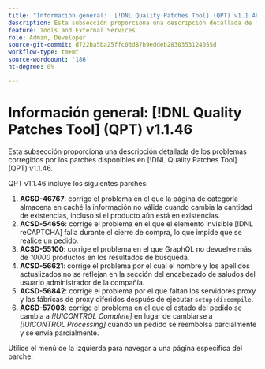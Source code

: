 ```yaml
---
title: "Información general:  [!DNL Quality Patches Tool] (QPT) v1.1.46"
description: Esta subsección proporciona una descripción detallada de los problemas corregidos por los parches disponibles en  [!DNL Quality Patches Tool] (QPT) v1.1.46.
feature: Tools and External Services
role: Admin, Developer
source-git-commit: d722ba5ba25ffc03d87b9eddeb2830353124055d
workflow-type: tm+mt
source-wordcount: '186'
ht-degree: 0%

---
```


# Información general: [!DNL Quality Patches Tool] (QPT) v1.1.46

Esta subsección proporciona una descripción detallada de los problemas corregidos por los parches disponibles en [!DNL Quality Patches Tool] (QPT) v1.1.46.

QPT v1.1.46 incluye los siguientes parches:

1. **ACSD-46767**: corrige el problema en el que la página de categoría almacena en caché la información no válida cuando cambia la cantidad de existencias, incluso si el producto aún está en existencias.
1. **ACSD-54656**: corrige el problema en el que el elemento invisible [!DNL reCAPTCHA] falla durante el cierre de compra, lo que impide que se realice un pedido.
1. **ACSD-55100**: corrige el problema en el que GraphQL no devuelve más de *10000* productos en los resultados de búsqueda.
1. **ACSD-56621**: corrige el problema por el cual el nombre y los apellidos actualizados no se reflejan en la sección del encabezado de saludos del usuario administrador de la compañía.
1. **ACSD-56842**: corrige el problema por el que faltan los servidores proxy y las fábricas de proxy diferidos después de ejecutar `setup:di:compile`.
1. **ACSD-57003**: corrige el problema en el que el estado del pedido se cambia a *[!UICONTROL Complete]* en lugar de cambiarse a *[!UICONTROL Processing]* cuando un pedido se reembolsa parcialmente y se envía parcialmente.

Utilice el menú de la izquierda para navegar a una página específica del parche.

